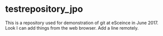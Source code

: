 # testrepository_jpo
This is a repository used for demonstration of git at eSceince in June 2017.
Look I can add things from the web browser.
Add a line remotely.
